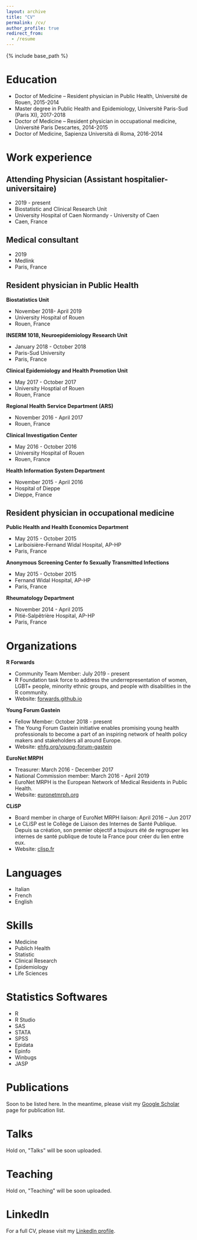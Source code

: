 ```yaml
---
layout: archive
title: "CV"
permalink: /cv/
author_profile: true
redirect_from:
  - /resume
---
```


{% include base_path %}

Education
======
* Doctor of Medicine – Resident physician in Public Health, Université de Rouen, 2015-2014
* Master degree in Public Health and Epidemiology, Université Paris-Sud (Paris XI), 2017-2018
* Doctor of Medicine – Resident physician in occupational medicine, Université Paris Descartes, 2014-2015
* Doctor of Medicine, Sapienza Università di Roma, 2016-2014  
  
  
Work experience  
======

Attending Physician (Assistant hospitalier-universitaire)  
-----
  * 2019 - present
  * Biostatistic and Clinical Research Unit
  * University Hospital of Caen Normandy - University of Caen
  * Caen, France

Medical consultant  
-----
  * 2019
  * Medlink
  * Paris, France
  
Resident physician in Public Health 
-----

**Biostatistics Unit**
* November 2018- April 2019
* University Hospital of Rouen
* Rouen, France
    
**INSERM 1018, Neuroepidemiology Research Unit**
* January 2018 - October 2018
* Paris-Sud University
* Paris, France
  
**Clinical Epidemiology and Health Promotion Unit**
* May 2017 - October 2017
* University Hosptial of Rouen
* Rouen, France
    
**Regional Health Service Department (ARS)**
* November 2016 - April 2017
* Rouen, France
    
**Clinical Investigation Center**
* May 2016 - October 2016
* University Hospital of Rouen
* Rouen, France
    
**Health Information System Department**
* November 2015 - April 2016 
* Hospital of Dieppe
* Dieppe, France
    
Resident physician in occupational medicine  
-----
 
**Public Health and Health Economics Department**
* May 2015 - October 2015
* Lariboisière-Fernand Widal Hospital, AP-HP
* Paris, France 
  
**Anonymous Screening Center fo Sexually Transmitted Infections**
* May 2015 - October 2015
* Fernand Widal Hospital, AP-HP
* Paris, France
   
**Rheumatology Department**
* November 2014 - April 2015
* Pitié-Salpêtrière Hospital, AP-HP
* Paris, France  
  
  
Organizations
======

**R Forwards**
* Community Team Member: July 2019 - present
* R Foundation task force to address the underrepresentation of women, LGBT+ people, minority ethnic groups, and people with disabilities in the R community.
* Website: [forwards.github.io](https://forwards.github.io)  
  
**Young Forum Gastein**
* Fellow Member: October 2018 - present
* The Young Forum Gastein initiative enables promising young health professionals to become a part of an inspiring network of health policy makers and stakeholders all around Europe.
* Website: [ehfg.org/young-forum-gastein](https://ehfg.org/young-forum-gastein)  
  
**EuroNet MRPH**
* Treasurer: March 2016 - December 2017
* National Commission member: March 2016 - April 2019  
* EuroNet MRPH is the European Network of Medical Residents in Public Health.
* Website: [euronetmrph.org](http://www.euronetmrph.org)  

**CLiSP**
* Board member in charge of EuroNet MRPH liaison: April 2016 – Jun 2017  
* Le CLiSP est le Collège de Liaison des Internes de Santé Publique. Depuis sa création, son premier objectif a toujours été de regrouper les internes de santé publique de toute la France pour créer du lien entre eux.
* Website: [clisp.fr](http://www.clisp.fr)  
  
  
Languages
=====
* Italian
* French
* English  
  
  
Skills
=====
* Medicine
* Publich Health
* Statistic
* Clinical Research
* Epidemiology
* Life Sciences  
  
  
Statistics Softwares
=====
* R
* R Studio
* SAS
* STATA
* SPSS
* Epidata
* Epinfo
* Winbugs
* JASP  
  
  
Publications
======
Soon to be listed here. In the meantime, please visit my [Google Scholar](https://scholar.google.com/citations?user=ifdQ79EAAAAJ&hl=en) page for publication list.  
  
  
Talks
======
Hold on, "Talks" will be soon uploaded. 
   
   
Teaching
======
Hold on, "Teaching" will be soon uploaded. 
  
  
LinkedIn
======
For a full CV, please visit my [LinkedIn profile](https://www.linkedin.com/in/damianocerasuolo). 
